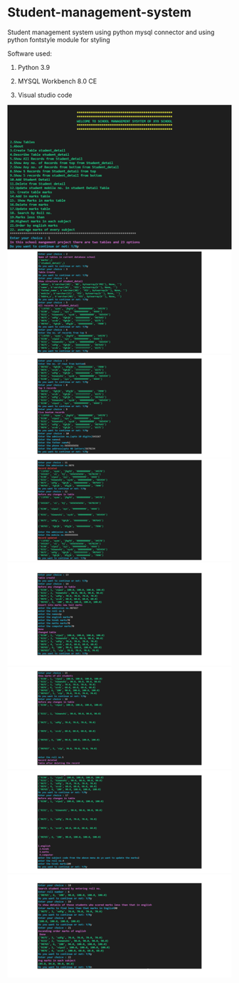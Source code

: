 # Student-management-system
Student management system using python mysql connector and using python fontstyle module for styling

Software used:

1. Python 3.9

2. MYSQL Workbench 8.0 CE

3. Visual studio code



![alt text](https://github.com/vipulgoel30/Student-management-system/blob/8554227bbfbadb9cc77888a73b998e8fff3d05fe/ss9.png)
![alt text](https://github.com/vipulgoel30/Student-management-system/blob/1554dc415b3b381366d83194338dba687d4caee0/ss0.png)
![alt text](https://github.com/vipulgoel30/Student-management-system/blob/1554dc415b3b381366d83194338dba687d4caee0/ss2.png)
![alt text](https://github.com/vipulgoel30/Student-management-system/blob/1554dc415b3b381366d83194338dba687d4caee0/ss3.png)
![alt text](https://github.com/vipulgoel30/Student-management-system/blob/1554dc415b3b381366d83194338dba687d4caee0/ss4.png)
![alt text](https://github.com/vipulgoel30/Student-management-system/blob/1554dc415b3b381366d83194338dba687d4caee0/ss5.png)
![alt text](https://github.com/vipulgoel30/Student-management-system/blob/1554dc415b3b381366d83194338dba687d4caee0/ss6.png)
![alt text](https://github.com/vipulgoel30/Student-management-system/blob/1554dc415b3b381366d83194338dba687d4caee0/ss7.png)

